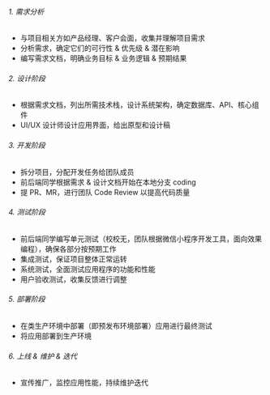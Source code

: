 ###### 1. 需求分析

- 与项目相关方如产品经理、客户会面，收集并理解项目需求
- 分析需求，确定它们的可行性 & 优先级 & 潜在影响
- 编写需求文档，明确业务目标 & 业务逻辑 & 预期结果

###### 2. 设计阶段

- 根据需求文档，列出所需技术栈，设计系统架构，确定数据库、API、核心组件
- UI/UX 设计师设计应用界面，给出原型和设计稿

###### 3. 开发阶段

- 拆分项目，分配开发任务给团队成员
- 前后端同学根据需求 & 设计文档开始在本地分支 coding
- 提 PR、MR，进行团队 Code Review 以提高代码质量

###### 4. 测试阶段

- 前后端同学编写单元测试（校校无，团队根据微信小程序开发工具，面向效果编程），确保各部分按预期工作
- 集成测试，保证项目整体正常运转
- 系统测试，全面测试应用程序的功能和性能
- 用户验收测试，收集反馈进行调整

###### 5. 部署阶段

- 在类生产环境中部署（即预发布环境部署）应用进行最终测试
- 将应用部署到生产环境

###### 6. 上线 & 维护 & 迭代

- 宣传推广，监控应用性能，持续维护迭代

